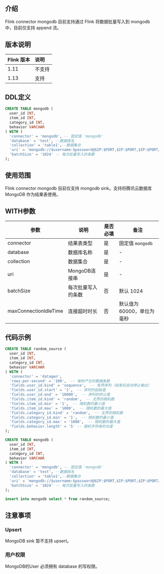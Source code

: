 ﻿## 介绍
Flink connector mongodb 目前支持通过 Flink 将数据批量写入到 mongodb 中，目前仅支持 append 流。

## 版本说明
| Flink 版本 | 说明 |
| :-------- | :--- |
| 1.11      | 不支持 |
| 1.13      | 支持 |

## DDL定义
```sql
CREATE TABLE mongodb (
  user_id INT,
  item_id INT,
  category_id INT,
  behavior VARCHAR
) WITH (
  'connector' = 'mongodb', -- 固定值 'mongodb'
  'database' = 'test', --数据库名
  'collection' = 'table1',--数据集合
  'uri' = 'mongodb://$username:$password@$IP:$PORT,$IP:$PORT,$IP:$PORT/test?authSource=admin', -- MongoDB连接串
  'batchSize' = '1024' -- 每次批量写入的条数
);
```

## 使用范围

Flink connector mongodb 目前仅支持 mongodb sink。支持将腾讯云数据库 MongoDB 作为结果表使用。

## WITH参数

| 参数                  | 说明               | 是否必填 | 备注                      |
| --------------------- | ------------------ | -------- | ------------------------- |
| connector             | 结果表类型         | 是       | 固定值 `mongodb`          |
| database              | 数据库名称         | 是       | -                         |
| collection            | 数据集合           | 是       | -                         |
| uri                   | MongoDB连接串      | 是       | -                         |
| batchSize             | 每次批量写入的条数 | 否       | 默认 1024                 |
| maxConnectionIdleTime | 连接超时时长       | 否       | 默认值为60000，单位为毫秒 |

## 代码示例

```sql
CREATE TABLE random_source (
  user_id INT,
  item_id INT,
  category_id INT,
  behavior VARCHAR
) WITH (
  'connector' = 'datagen',
  'rows-per-second' = '100',  -- 每秒产生的数据条数
  'fields.user_id.kind' = 'sequence',  -- 有界序列（结束后自动停止输出）
  'fields.user_id.start' = '1',  -- 序列的起始值
  'fields.user_id.end' = '10000',  -- 序列的终止值
  'fields.item_id.kind' = 'random',  -- 无界的随机数
  'fields.item_id.min' = '1',  -- 随机数的最小值
  'fields.item_id.max' = '1000',  -- 随机数的最大值
  'fields.category_id.kind' = 'random',  -- 无界的随机数
  'fields.category_id.min' = '1',  -- 随机数的最小值
  'fields.category_id.max' = '1000',  -- 随机数的最大值
  'fields.behavior.length' = '5' -- 随机字符串的长度
);

CREATE TABLE mongodb (
  user_id INT,
  item_id INT,
  category_id INT,
  behavior VARCHAR
) WITH (
  'connector' = 'mongodb', -- 固定值 'mongodb'
  'database' = 'test', --数据库名
  'collection' = 'table1',--数据集合
  'uri' = 'mongodb://$username:$password@$IP:$PORT,$IP:$PORT,$IP:$PORT/test?authSource=admin', -- MongoDB连接串
  'batchSize' = '1024' -- 每次批量写入的条数
);

insert into mongodb select * from random_source;
```

## 注意事项
### Upsert
MongoDB sink 暂不支持 upsert。

### 用户权限
MongoDB的User 必须拥有 database 的写权限。